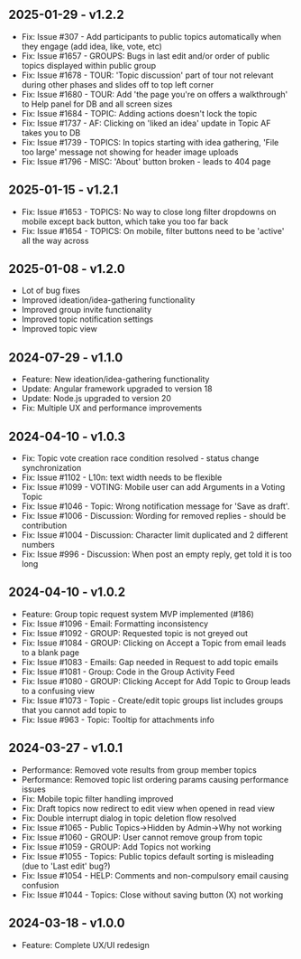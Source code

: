 ## 2025-01-29 - v1.2.2
  * Fix: Issue #307 - Add participants to public topics automatically when they engage (add idea, like, vote, etc)
  * Fix: Issue #1657 - GROUPS: Bugs in last edit and/or order of public topics displayed within public group
  * Fix: Issue #1678 - TOUR: 'Topic discussion' part of tour not relevant during other phases and slides off to top left corner
  * Fix: Issue #1680 - TOUR: Add 'the page you're on offers a walkthrough' to Help panel for DB and all screen sizes
  * Fix: Issue #1684 - TOPIC: Adding actions doesn't lock the topic
  * Fix: Issue #1737 - AF: Clicking on 'liked an idea' update in Topic AF takes you to DB
  * Fix: Issue #1739 - TOPICS: In topics starting with idea gathering, 'File too large' message not showing for header image uploads
  * Fix: Issue #1796 - MISC: 'About' button broken - leads to 404 page

## 2025-01-15 - v1.2.1
  * Fix: Issue #1653 - TOPICS: No way to close long filter dropdowns on mobile except back button, which take you too far back
  * Fix: Issue #1654 - TOPICS: On mobile, filter buttons need to be 'active' all the way across

## 2025-01-08 - v1.2.0
  * Lot of bug fixes
  * Improved ideation/idea-gathering functionality
  * Improved group invite functionality
  * Improved topic notification settings
  * Improved topic view

## 2024-07-29 - v1.1.0
  * Feature: New ideation/idea-gathering functionality
  * Update: Angular framework upgraded to version 18
  * Update: Node.js upgraded to version 20
  * Fix: Multiple UX and performance improvements

## 2024-04-10 - v1.0.3
  * Fix: Topic vote creation race condition resolved - status change synchronization
  * Fix: Issue #1102 - L10n: text width needs to be flexible
  * Fix: Issue #1099 - VOTING: Mobile user can add Arguments in a Voting Topic
  * Fix: Issue #1046 - Topic: Wrong notification message for 'Save as draft'.
  * Fix: Issue #1006 - Discussion: Wording for removed replies - should be contribution
  * Fix: Issue #1004 - Discussion: Character limit duplicated and 2 different numbers
  * Fix: Issue #996 - Discussion: When post an empty reply, get told it is too long

## 2024-04-10 - v1.0.2
  * Feature: Group topic request system MVP implemented (#186)
  * Fix: Issue #1096 - Email: Formatting inconsistency
  * Fix: Issue #1092 - GROUP: Requested topic is not greyed out
  * Fix: Issue #1084 - GROUP: Clicking on Accept a Topic from email leads to a blank page
  * Fix: Issue #1083 - Emails: Gap needed in Request to add topic emails
  * Fix: Issue #1081 - Group: Code in the Group Activity Feed
  * Fix: Issue #1080 - GROUP: Clicking Accept for Add Topic to Group leads to a confusing view
  * Fix: Issue #1073 - Topic - Create/edit topic groups list includes groups that you cannot add topic to
  * Fix: Issue #963 - Topic: Tooltip for attachments info

## 2024-03-27 - v1.0.1
  * Performance: Removed vote results from group member topics
  * Performance: Removed topic list ordering params causing performance issues
  * Fix: Mobile topic filter handling improved
  * Fix: Draft topics now redirect to edit view when opened in read view
  * Fix: Double interrupt dialog in topic deletion flow resolved
  * Fix: Issue #1065 - Public Topics->Hidden by Admin->Why not working
  * Fix: Issue #1060 - GROUP: User cannot remove group from topic
  * Fix: Issue #1059 - GROUP: Add Topics not working
  * Fix: Issue #1055 - Topics: Public topics default sorting is misleading (due to 'Last edit' bug?)
  * Fix: Issue #1054 - HELP: Comments and non-compulsory email causing confusion
  * Fix: Issue #1044 - Topics: Close without saving button (X) not working

## 2024-03-18 - v1.0.0
  * Feature: Complete UX/UI redesign

